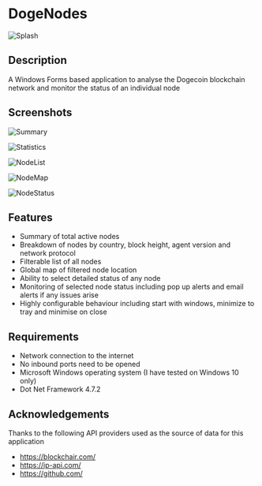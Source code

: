 # DogeNodes

![Splash](https://user-images.githubusercontent.com/124823644/217800333-62e54878-27ab-474c-abf4-fa7cf2817073.png)

## Description

A Windows Forms based application to analyse the Dogecoin blockchain network and monitor the status of an individual node

## Screenshots

![Summary](https://user-images.githubusercontent.com/124823644/217803867-00c8ce45-270b-45d8-97d3-bc44e2ef20ed.png)

![Statistics](https://user-images.githubusercontent.com/124823644/217803935-ae6e0c80-a2a9-4f69-9b18-4dcaa5370bc5.png)

![NodeList](https://user-images.githubusercontent.com/124823644/217803981-e7b9523e-77f0-4b33-9051-5e273533ceac.png)

![NodeMap](https://user-images.githubusercontent.com/124823644/217804002-fe2e975d-7b75-4d68-b800-3a7e7596ad96.png)

![NodeStatus](https://user-images.githubusercontent.com/124823644/217804034-1388326c-89ac-45b7-aa31-ac52fd766595.png)

## Features

 - Summary of total active nodes
 - Breakdown of nodes by country, block height, agent version and network protocol
 - Filterable list of all nodes
 - Global map of filtered node location
 - Ability to select detailed status of any node 
 - Monitoring of selected node status including pop up alerts and email alerts if any issues arise
 - Highly configurable behaviour including start with windows, minimize to tray and minimise on close
 
## Requirements

 - Network connection to the internet
 - No inbound ports need to be opened
 - Microsoft Windows operating system (I have tested on Windows 10 only)
 - Dot Net Framework 4.7.2
 
## Acknowledgements

Thanks to the following API providers used as the source of data for this application

- https://blockchair.com/
- https://ip-api.com/
- https://github.com/
